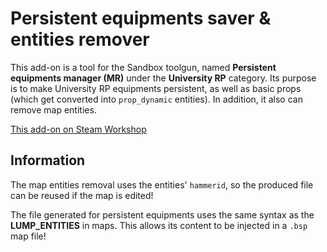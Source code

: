 # Persistent equipments saver & entities remover

This add-on is a tool for the Sandbox toolgun, named **Persistent equipments manager (MR)** under the **University RP** category. Its purpose is to make University RP equipments persistent, as well as basic props (which get converted into `prop_dynamic` entities). In addition, it also can remove map entities.

[This add-on on Steam Workshop](https://steamcommunity.com/sharedfiles/filedetails/?id=2128395037)

## Information

The map entities removal uses the entities' `hammerid`, so the produced file can be reused if the map is edited!

The file generated for persistent equipments uses the same syntax as the **LUMP_ENTITIES** in maps. This allows its content to be injected in a `.bsp` map file!
